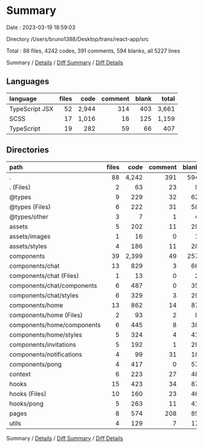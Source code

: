 # Summary

Date : 2023-03-19 18:59:03

Directory /Users/bruno1388/Desktop/trans/react-app/src

Total : 88 files,  4242 codes, 391 comments, 594 blanks, all 5227 lines

Summary / [Details](details.md) / [Diff Summary](diff.md) / [Diff Details](diff-details.md)

## Languages
| language | files | code | comment | blank | total |
| :--- | ---: | ---: | ---: | ---: | ---: |
| TypeScript JSX | 52 | 2,944 | 314 | 403 | 3,661 |
| SCSS | 17 | 1,016 | 18 | 125 | 1,159 |
| TypeScript | 19 | 282 | 59 | 66 | 407 |

## Directories
| path | files | code | comment | blank | total |
| :--- | ---: | ---: | ---: | ---: | ---: |
| . | 88 | 4,242 | 391 | 594 | 5,227 |
| . (Files) | 2 | 63 | 23 | 9 | 95 |
| @types | 9 | 229 | 32 | 62 | 323 |
| @types (Files) | 6 | 222 | 31 | 58 | 311 |
| @types/other | 3 | 7 | 1 | 4 | 12 |
| assets | 5 | 202 | 11 | 29 | 242 |
| assets/images | 1 | 16 | 0 | 1 | 17 |
| assets/styles | 4 | 186 | 11 | 28 | 225 |
| components | 39 | 2,399 | 49 | 257 | 2,705 |
| components/chat | 13 | 829 | 3 | 66 | 898 |
| components/chat (Files) | 1 | 13 | 0 | 2 | 15 |
| components/chat/components | 6 | 487 | 0 | 35 | 522 |
| components/chat/styles | 6 | 329 | 3 | 29 | 361 |
| components/home | 13 | 862 | 14 | 87 | 963 |
| components/home (Files) | 2 | 93 | 2 | 8 | 103 |
| components/home/components | 6 | 445 | 8 | 38 | 491 |
| components/home/styles | 5 | 324 | 4 | 41 | 369 |
| components/invitations | 5 | 192 | 1 | 29 | 222 |
| components/notifications | 4 | 99 | 31 | 18 | 148 |
| components/pong | 4 | 417 | 0 | 57 | 474 |
| context | 6 | 223 | 27 | 48 | 298 |
| hooks | 15 | 423 | 34 | 87 | 544 |
| hooks (Files) | 10 | 160 | 23 | 46 | 229 |
| hooks/pong | 5 | 263 | 11 | 41 | 315 |
| pages | 8 | 574 | 208 | 85 | 867 |
| utils | 4 | 129 | 7 | 17 | 153 |

Summary / [Details](details.md) / [Diff Summary](diff.md) / [Diff Details](diff-details.md)